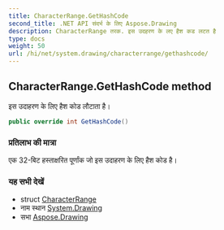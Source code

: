 ```yaml
---
title: CharacterRange.GetHashCode
second_title: .NET API संदर्भ के लिए Aspose.Drawing
description: CharacterRange तरक. इस उदहरण के लए हैश कड लटत है
type: docs
weight: 50
url: /hi/net/system.drawing/characterrange/gethashcode/
---
```

## CharacterRange.GetHashCode method

इस उदाहरण के लिए हैश कोड लौटाता है।

```csharp
public override int GetHashCode()
```

### प्रतिलाभ की मात्रा

एक 32-बिट हस्ताक्षरित पूर्णांक जो इस उदाहरण के लिए हैश कोड है।

### यह सभी देखें

* struct [CharacterRange](../)
* नाम स्थान [System.Drawing](../../characterrange/)
* सभा [Aspose.Drawing](../../../)


